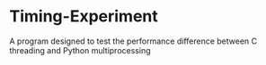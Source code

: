 # Timing-Experiment
A program designed to test the performance difference between C threading and Python multiprocessing
